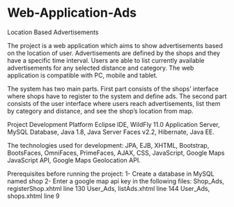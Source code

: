 # Web-Application-Ads
Location Based Advertisements

The project is a web application which aims to show advertisements based on the location of user. Advertisements are defined by the shops and they have a specific time interval. Users are able to list currently available advertisements for any selected distance and category. The web application is compatible with PC, mobile and tablet.

The system has two main parts. First part consists of the shops’ interface where shops have to register to the system and define ads. The second part consists of the user interface where users reach advertisements, list them by category and distance, and see the shop’s location from map.  

Project Development Platform
  Eclipse IDE, 
  WildFly 11.0 Application Server, 
  MySQL Database, 
  Java 1.8, 
  Java Server Faces v2.2, 
  Hibernate, 
  Java EE. 
  
The technologies used for development:
  JPA, 
  EJB, 
  XHTML, 
  Bootstrap, 
  BootsFaces, 
  OmniFaces, 
  PrimeFaces, 
  AJAX, 
  CSS, 
  JavaScript, 
  Google Maps JavaScript API, 
  Google Maps Geolocation API. 

Prerequisites before running the project:
1- Create a database in MySQL named shop
2- Enter a google map api key in the following files:
    Shop_Ads, registerShop.xhtml line 130
    User_Ads, listAds.xhtml line 144
    User_Ads, shops.xhtml line 9
  

